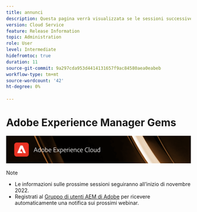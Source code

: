 ```yaml
---
title: annunci
description: Questa pagina verrà visualizzata se le sessioni successive non sono ancora definite.
version: Cloud Service
feature: Release Information
topic: Administration
role: User
level: Intermediate
hidefromtoc: true
duration: 11
source-git-commit: 9a297cda953d4414131657f9ac84580aea0eabeb
workflow-type: tm+mt
source-wordcount: '42'
ht-degree: 0%

---
```


# Adobe Experience Manager Gems

![](assets/ADX_Gems.png)

>[!NOTE]
>
>* Le informazioni sulle prossime sessioni seguiranno all’inizio di novembre 2022.
>* Registrati al [Gruppo di utenti AEM di Adobe](https://aem-augs.adobe.com/) per ricevere automaticamente una notifica sui prossimi webinar.

